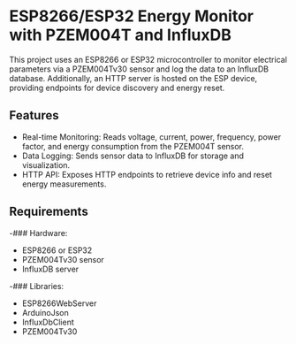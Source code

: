 # ESP8266/ESP32 Energy Monitor with PZEM004T and InfluxDB
This project uses an ESP8266 or ESP32 microcontroller to monitor electrical parameters via a PZEM004Tv30 sensor and log the data to an InfluxDB database. Additionally, an HTTP server is hosted on the ESP device, providing endpoints for device discovery and energy reset.

## Features

- Real-time Monitoring: Reads voltage, current, power, frequency, power factor, and energy consumption from the PZEM004T sensor.
- Data Logging: Sends sensor data to InfluxDB for storage and visualization.
- HTTP API: Exposes HTTP endpoints to retrieve device info and reset energy measurements.

## Requirements

-### Hardware:
- ESP8266 or ESP32
- PZEM004Tv30 sensor
- InfluxDB server
  
-### Libraries:

- ESP8266WebServer
- ArduinoJson
- InfluxDbClient
- PZEM004Tv30
